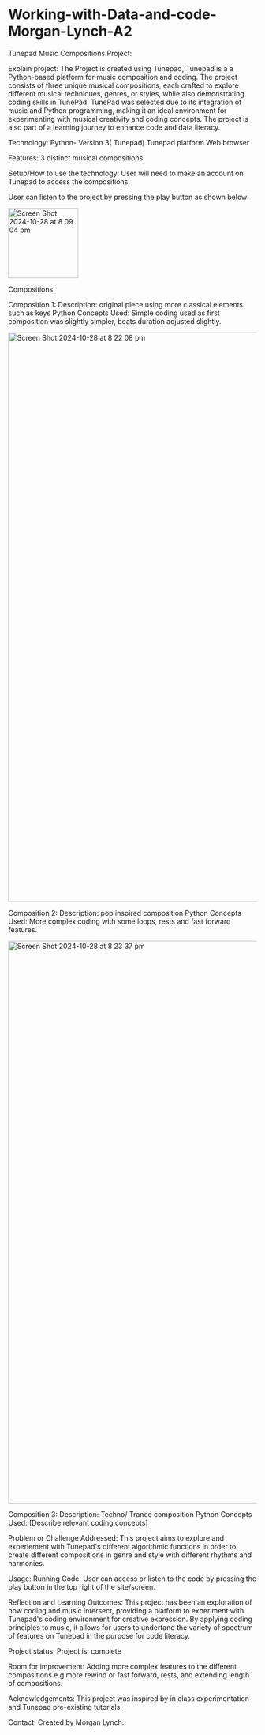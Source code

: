 # Working-with-Data-and-code-Morgan-Lynch-A2

Tunepad Music Compositions Project:

Explain project:
The Project is created using Tunepad, Tunepad is a a Python-based platform for music composition and coding. The project consists of three unique musical compositions, each crafted to explore different musical techniques, genres, or styles, while also demonstrating coding skills in TunePad. TunePad was selected due to its integration of music and Python programming, making it an ideal environment for experimenting with musical creativity and coding concepts. The project is also part of a learning journey to enhance code and data literacy.



Technology:
Python- Version 3( Tunepad)
Tunepad platform
Web browser

Features:
3 distinct musical compositions

Setup/How to use the technology:
User will need to make an account on Tunepad to access the compositions, 


User can listen to the project by pressing the play button as shown below:

<img width="142" alt="Screen Shot 2024-10-28 at 8 09 04 pm" src="https://github.com/user-attachments/assets/3d454f55-66f0-4a07-b3a6-d06fc96ec78f">




Compositions:

Composition 1:
Description: original piece using more classical elements such as keys
Python Concepts Used: Simple coding used as first composition was slightly simpler, beats duration adjusted slightly.


<img width="1153" alt="Screen Shot 2024-10-28 at 8 22 08 pm" src="https://github.com/user-attachments/assets/64a19e18-ad47-4cba-aa59-4be3b9303ac0">

Composition 2:
Description: pop inspired composition
Python Concepts Used: More complex coding with some loops, rests and fast forward features.

<img width="1139" alt="Screen Shot 2024-10-28 at 8 23 37 pm" src="https://github.com/user-attachments/assets/06786c65-8146-4e8f-a754-e0f4bdbf1962">


Composition 3: 
Description: Techno/ Trance composition
Python Concepts Used: [Describe relevant coding concepts]



Problem or Challenge Addressed:
This project aims to explore and experiement with Tunepad's different algorithmic functions in order to create different compositions in genre and style with different rhythms and harmonies.


Usage:
Running Code: User can access or listen to the code by pressing the play button in the top right of the site/screen. 


Reflection and Learning Outcomes:
This project has been an exploration of how coding and music intersect, providing a platform to experiment with Tunepad's coding environment for creative expression. By applying coding principles to music, it allows for users to undertand the variety of spectrum of features on Tunepad in the purpose for code literacy.


Project status:
Project is: complete


Room for improvement:
Adding more complex features to the different compositions e.g more rewind or fast forward, rests, and extending length of compositions. 



Acknowledgements:
This project was inspired by in class experimentation and Tunepad pre-existing tutorials.

Contact:
Created by Morgan Lynch.

